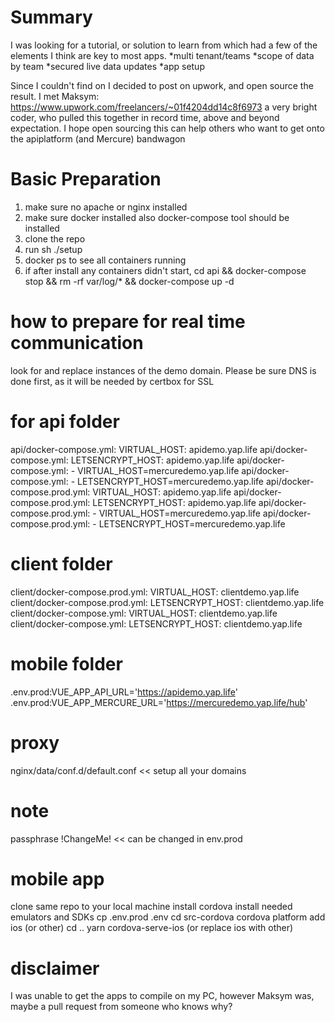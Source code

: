 # Summary
I was looking for a tutorial, or solution to learn from which had a few of the elements I think are key to most apps. 
*multi tenant/teams
*scope of data by team
*secured live data updates
*app setup

Since I couldn't find on I decided to post on upwork, and open source the result. I met Maksym: https://www.upwork.com/freelancers/~01f4204dd14c8f6973 a very bright coder, who pulled this together in record time, above and beyond expectation. I hope open sourcing this can help others who want to get onto the apiplatform (and Mercure) bandwagon

# Basic Preparation
1) make sure no apache or nginx installed
2) make sure docker installed also docker-compose tool should be installed
3) clone the repo
4) run sh ./setup
5) docker ps to see all containers running
6) if after install any containers didn't start, cd api && docker-compose stop && rm -rf var/log/* && docker-compose up -d

# how to prepare for real time communication
look for and replace instances of the demo domain. Please be sure DNS is done first, as it will be needed by certbox for SSL

# for api folder
api/docker-compose.yml:      VIRTUAL_HOST: apidemo.yap.life
api/docker-compose.yml:      LETSENCRYPT_HOST: apidemo.yap.life
api/docker-compose.yml:      - VIRTUAL_HOST=mercuredemo.yap.life
api/docker-compose.yml:      - LETSENCRYPT_HOST=mercuredemo.yap.life
api/docker-compose.prod.yml:      VIRTUAL_HOST: apidemo.yap.life
api/docker-compose.prod.yml:      LETSENCRYPT_HOST: apidemo.yap.life
api/docker-compose.prod.yml:      - VIRTUAL_HOST=mercuredemo.yap.life
api/docker-compose.prod.yml:      - LETSENCRYPT_HOST=mercuredemo.yap.life

# client folder
client/docker-compose.prod.yml:      VIRTUAL_HOST: clientdemo.yap.life
client/docker-compose.prod.yml:      LETSENCRYPT_HOST: clientdemo.yap.life
client/docker-compose.yml:      VIRTUAL_HOST: clientdemo.yap.life
client/docker-compose.yml:      LETSENCRYPT_HOST: clientdemo.yap.life

# mobile folder
.env.prod:VUE_APP_API_URL='https://apidemo.yap.life'
.env.prod:VUE_APP_MERCURE_URL='https://mercuredemo.yap.life/hub'

# proxy
nginx/data/conf.d/default.conf << setup all your domains

# note
passphrase !ChangeMe!  << can be changed in env.prod

# mobile app
clone same repo to your local machine
install cordova
install needed emulators and SDKs
cp .env.prod .env
cd src-cordova
cordova platform add ios (or other)
cd ..
yarn cordova-serve-ios (or replace ios with other)

# disclaimer
I was unable to get the apps to compile on my PC, however Maksym was, maybe a pull request from someone who knows why?


